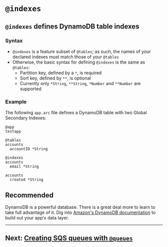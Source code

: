 # `@indexes`

## `@indexes` defines DynamoDB table indexes

### Syntax
- `@indexes` is a feature subset of `@tables`; as such, the names of your declared indexes must match those of your `@tables`
- Otherwise, the basic syntax for defining `@indexes` is the same as `@tables`:
  - Partition key, defined by a `*`, is required
  - Sort key, defined by `**`, is optional
  - Currently only `*String`, `**String`, `*Number` and `**Number` are supported

### Example

The following `app.arc` file defines a DynamoDB table with two Global Secondary Indexes:

```arc
@app
testapp

@tables
accounts
  accountID *String

@indexes
accounts
  email *String

accounts
  created *String
```

## Recommended

DynamoDB is a powerful database. There is a great deal more to learn to take full advantage of it. Dig into [Amazon's DynamoDB documentation](https://aws.amazon.com/documentation/dynamodb/) to build out your app's data layer.

---

## Next: [Creating SQS queues with `@queues`](/reference/arc/queues)
